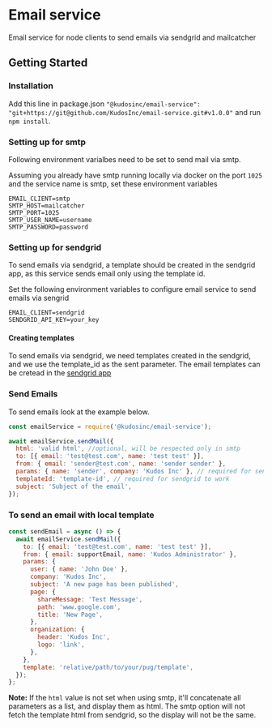 # Email service
Email service for node clients to send emails via sendgrid and mailcatcher

## Getting Started

### Installation

Add this line in package.json `"@kudosinc/email-service": "git+https://git@github.com/KudosInc/email-service.git#v1.0.0"` and run `npm install`.

### Setting up for smtp

Following environment varialbes need to be set to send mail via smtp.

Assuming you already have smtp running locally via docker on the port `1025` and the service name is smtp, set these environment variables

```
EMAIL_CLIENT=smtp
SMTP_HOST=mailcatcher
SMTP_PORT=1025
SMTP_USER_NAME=username
SMTP_PASSWORD=password
```
### Setting up for sendgrid

To send emails via sendgrid, a template should be created in the sendgrid app, as this service sends email only using the template id.

Set the following environment variables to configure email service to send emails via sengrid

```
EMAIL_CLIENT=sendgrid
SENDGRID_API_KEY=your_key
```

#### Creating templates

To send emails via sendgrid, we need templates created in the sendgrid, and we use the template_id as the sent parameter. The email templates can be cretead in the [sendgrid app](https://mc.sendgrid.com/dynamic-templates)

### Send Emails

To send emails look at the example below.

```javascript
const emailService = require('@kudosinc/email-service');

await emailService.sendMail({
  html: 'valid html', //optional, will be respected only in smtp
  to: [{ email: 'test@test.com', name: 'test test' }],
  from: { email: 'sender@test.com', name: 'sender sender' },
  params: { name: 'sender', company: 'Kudos Inc' }, // required for sendgrid, optional for smtp
  templateId: 'template-id', // required for sendgrid to work
  subject: 'Subject of the email',
});

```
### To send an email with local template
```javascript
const sendEmail = async () => {
  await emailService.sendMail({
    to: [{ email: 'test@test.com', name: 'test test' }],
    from: { email: supportEmail, name: 'Kudos Administrator' },
    params: {
      user: { name: 'John Doe' },
      company: 'Kudos Inc',
      subject: 'A new page has been published',
      page: {
        shareMessage: 'Test Message',
        path: 'www.google.com',
        title: 'New Page',
      },
      organization: {
        header: 'Kudos Inc',
        logo: 'link',
      },
    },
    template: 'relative/path/to/your/pug/template', 
  });
};

```

**Note:**
If the `html` value is not set when using smtp, it'll concatenate all parameters as a list, and display them as html. The smtp option will not fetch the template html from sendgrid, so the display will not be the same.

